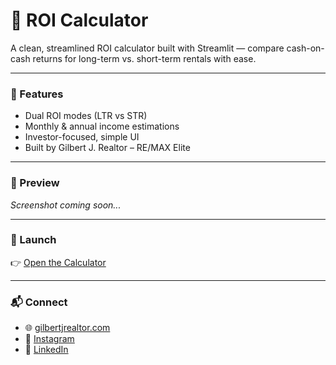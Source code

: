 # 🏡 ROI Calculator

A clean, streamlined ROI calculator built with Streamlit — compare cash-on-cash returns for long-term vs. short-term rentals with ease.

---

### 🚀 Features
- Dual ROI modes (LTR vs STR)
- Monthly & annual income estimations
- Investor-focused, simple UI
- Built by Gilbert J. Realtor – RE/MAX Elite

---

### 📸 Preview
_Screenshot coming soon..._

---

### 🔗 Launch
👉 [Open the Calculator](https://gilbertj-roi-calculator.streamlit.app/)

---

### 📬 Connect
- 🌐 [gilbertjrealtor.com](https://gilbertjrealtor.com)  
- 📸 [Instagram](https://instagram.com/gilbertj.realtor)  
- 💼 [LinkedIn](https://linkedin.com/in/gilbertjg)
